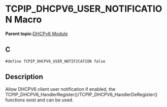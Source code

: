 # TCPIP\_DHCPV6\_USER\_NOTIFICATION Macro

**Parent topic:**[DHCPv6 Module](GUID-0B7ADACD-E078-4FE5-BC6A-B7CABFE390D3.md)

## C

```
#define TCPIP_DHCPV6_USER_NOTIFICATION false
```

## Description

Allow DHCPV6 client user notification if enabled, the TCPIP\_DHCPV6\_HandlerRegister\(\)/TCPIP\_DHCPV6\_HandlerDeRegister\(\) functions exist and can be used.

